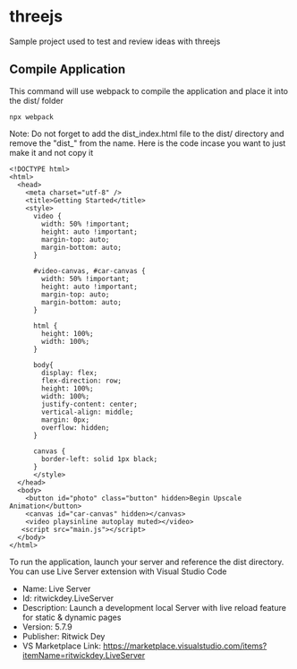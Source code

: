 # threejs
Sample project used to test and review ideas with threejs

## Compile Application

This command will use webpack to compile the application and place it into the dist/ folder
```
npx webpack 
```

Note: Do not forget to add the dist_index.html file to the dist/ directory and remove the "dist_" from the name. Here is the code incase you want to just make it and not copy it

```
<!DOCTYPE html>
<html>
  <head>
    <meta charset="utf-8" />
    <title>Getting Started</title>
    <style>
      video {
        width: 50% !important;
        height: auto !important;
        margin-top: auto;
        margin-bottom: auto;
      }

      #video-canvas, #car-canvas {
        width: 50% !important;
        height: auto !important;
        margin-top: auto;
        margin-bottom: auto;
      }

      html {
        height: 100%;
        width: 100%;
      }

      body{
        display: flex;
        flex-direction: row;
        height: 100%;
        width: 100%;
        justify-content: center;
        vertical-align: middle;
        margin: 0px;
        overflow: hidden;
      }

      canvas {
        border-left: solid 1px black;
      }
      </style>
  </head>
  <body>
    <button id="photo" class="button" hidden>Begin Upscale Animation</button>
    <canvas id="car-canvas" hidden></canvas>
    <video playsinline autoplay muted></video>
   <script src="main.js"></script>
  </body>
</html>
```

To run the application, launch your server and reference the dist directory. You can use Live Server extension with Visual Studio Code

-   Name: Live Server
-   Id: ritwickdey.LiveServer
-   Description: Launch a development local Server with live reload feature for static & dynamic pages
-   Version: 5.7.9
-   Publisher: Ritwick Dey
-   VS Marketplace Link: https://marketplace.visualstudio.com/items?itemName=ritwickdey.LiveServer